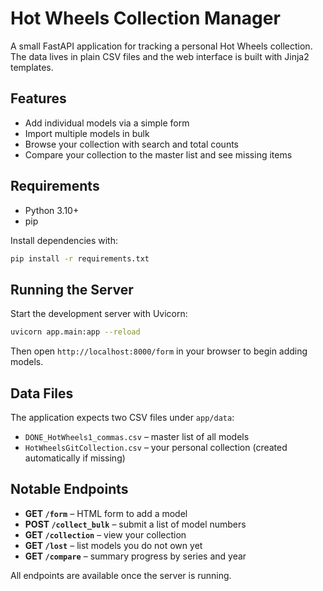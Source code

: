 # Hot Wheels Collection Manager

A small FastAPI application for tracking a personal Hot Wheels collection. The data lives in plain CSV files and the web interface is built with Jinja2 templates.

## Features
- Add individual models via a simple form
- Import multiple models in bulk
- Browse your collection with search and total counts
- Compare your collection to the master list and see missing items

## Requirements
- Python 3.10+
- pip

Install dependencies with:
```bash
pip install -r requirements.txt
```

## Running the Server
Start the development server with Uvicorn:
```bash
uvicorn app.main:app --reload
```
Then open `http://localhost:8000/form` in your browser to begin adding models.

## Data Files
The application expects two CSV files under `app/data`:
- `DONE_HotWheels1_commas.csv` – master list of all models
- `HotWheelsGitCollection.csv` – your personal collection (created automatically if missing)

## Notable Endpoints
- **GET `/form`** – HTML form to add a model
- **POST `/collect_bulk`** – submit a list of model numbers
- **GET `/collection`** – view your collection
- **GET `/lost`** – list models you do not own yet
- **GET `/compare`** – summary progress by series and year

All endpoints are available once the server is running.
